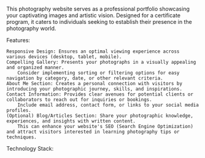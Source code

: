 This photography website serves as a professional portfolio showcasing your captivating images and artistic vision. Designed for a certificate program, it caters to individuals seeking to establish their presence in the photography world.

Features:

    Responsive Design: Ensures an optimal viewing experience across various devices (desktop, tablet, mobile).
    Compelling Gallery: Presents your photographs in a visually appealing and organized manner.
        Consider implementing sorting or filtering options for easy navigation by category, date, or other relevant criteria.
    About Me Section: Creates a personal connection with visitors by introducing your photographic journey, skills, and inspirations.
    Contact Information: Provides clear avenues for potential clients or collaborators to reach out for inquiries or bookings.
        Include email address, contact form, or links to your social media profiles.
    (Optional) Blog/Articles Section: Share your photographic knowledge, experiences, and insights with written content.
        This can enhance your website's SEO (Search Engine Optimization) and attract visitors interested in learning photography tips or techniques.

Technology Stack:
